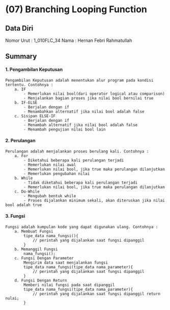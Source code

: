 # (07) Branching Looping Function
## Data Diri

Nomor Urut : 1_010FLC_34
Nama : Hernan Febri Rahmatullah

## Summary
#### 1. Pengambilan Keputusan
    Pengambilan Keputusan adalah menentukan alur program pada kondisi tertentu. Contohnya :
        a. IF
            - Memerlukan nilai bool(dari operator logical atau comparison)
            - Menjalankan bagian proses jika nilai bool bernilai true
        b. IF-ELSE
            - Berjalan dengan if
            - Menambahkan alternatif jika nilai bool adalah false
        c. Sisipan ELSE-IF
            - Berjalan dengan if
            - Menambah alternatif jika nilai bool adalah false
            - Menambah pengujian nilai bool lain

#### 2. Perulangan
    Perulangan adalah menjalankan proses berulang kali. Contohnya :
        a. For
            - Diketahui beberapa kali perulangan terjadi
            - Memerlukan nilai awal
            - Memerlukan nilai bool, jika true maka perulangan dilanjutkan
            - Memerlukan pengubahan nilai
        b. While
            - Tidak diketahui beberapa kali perulangan terjadi 
            - Memerlukan nilai bool, jika true maka perulangan dilanjutkan
        c. Do-While
            - Mengubah bentuk while
            - Proses dijalankan minimum sekali, akan diteruskan jika nilai bool adalah true
#### 3. Fungsi
    Fungsi adalah kumpulan kode yang dapat digunakan ulang. Contohnya :
        a. Membuat Fungsi
            tipe_data nama_fungsi(){
                // perintah yang dijalankan saat fungsi dipanggil
            }
        b. Memanggil Fungsi
            nama_fungsi();
        c. Fungsi Dengan Parameter
            Mengirim data saat menjalankan fungsi
            tipe_data nama_fungsi(tipe_data nama_parameter){
                // perintah yang dijalankan saat fungsi dipanggil
            }
        d. Fungsi Dengan Return
            Memberi nilai fungsi pada saat dipanggil
            tipe_data nama_fungsi(tipe_data nama_parameter){
                // perintah yang dijalankan saat fungsi dipanggil return nulai;
            }